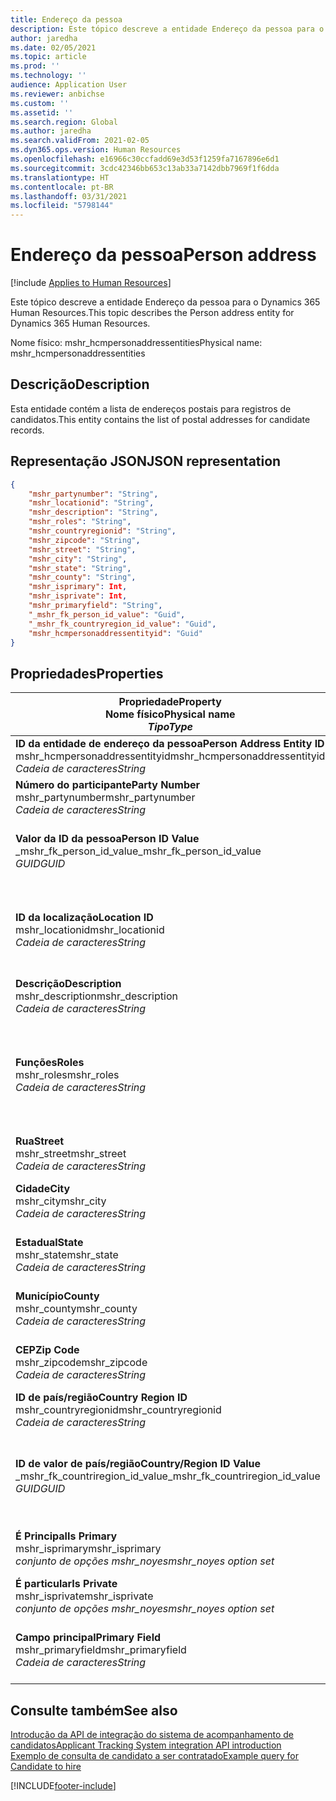 ```yaml
---
title: Endereço da pessoa
description: Este tópico descreve a entidade Endereço da pessoa para o Dynamics 365 Human Resources.
author: jaredha
ms.date: 02/05/2021
ms.topic: article
ms.prod: ''
ms.technology: ''
audience: Application User
ms.reviewer: anbichse
ms.custom: ''
ms.assetid: ''
ms.search.region: Global
ms.author: jaredha
ms.search.validFrom: 2021-02-05
ms.dyn365.ops.version: Human Resources
ms.openlocfilehash: e16966c30ccfadd69e3d53f1259fa7167896e6d1
ms.sourcegitcommit: 3cdc42346bb653c13ab33a7142dbb7969f1f6dda
ms.translationtype: HT
ms.contentlocale: pt-BR
ms.lasthandoff: 03/31/2021
ms.locfileid: "5798144"
---
```

# <a name="person-address"></a><span data-ttu-id="16dd5-103">Endereço da pessoa</span><span class="sxs-lookup"><span data-stu-id="16dd5-103">Person address</span></span>

[!include [Applies to Human Resources](../includes/applies-to-hr.md)]

<span data-ttu-id="16dd5-104">Este tópico descreve a entidade Endereço da pessoa para o Dynamics 365 Human Resources.</span><span class="sxs-lookup"><span data-stu-id="16dd5-104">This topic describes the Person address entity for Dynamics 365 Human Resources.</span></span>

<span data-ttu-id="16dd5-105">Nome físico: mshr_hcmpersonaddressentities</span><span class="sxs-lookup"><span data-stu-id="16dd5-105">Physical name: mshr_hcmpersonaddressentities</span></span>

## <a name="description"></a><span data-ttu-id="16dd5-106">Descrição</span><span class="sxs-lookup"><span data-stu-id="16dd5-106">Description</span></span>

<span data-ttu-id="16dd5-107">Esta entidade contém a lista de endereços postais para registros de candidatos.</span><span class="sxs-lookup"><span data-stu-id="16dd5-107">This entity contains the list of postal addresses for candidate records.</span></span>

## <a name="json-representation"></a><span data-ttu-id="16dd5-108">Representação JSON</span><span class="sxs-lookup"><span data-stu-id="16dd5-108">JSON representation</span></span>

```json
{
    "mshr_partynumber": "String",
    "mshr_locationid": "String",
    "mshr_description": "String",
    "mshr_roles": "String",
    "mshr_countryregionid": "String",
    "mshr_zipcode": "String",
    "mshr_street": "String",
    "mshr_city": "String",
    "mshr_state": "String",
    "mshr_county": "String",
    "mshr_isprimary": Int,
    "mshr_isprivate": Int,
    "mshr_primaryfield": "String",
    "_mshr_fk_person_id_value": "Guid",
    "_mshr_fk_countryregion_id_value": "Guid",
    "mshr_hcmpersonaddressentityid": "Guid"
}
```

## <a name="properties"></a><span data-ttu-id="16dd5-109">Propriedades</span><span class="sxs-lookup"><span data-stu-id="16dd5-109">Properties</span></span>

| <span data-ttu-id="16dd5-110">Propriedade</span><span class="sxs-lookup"><span data-stu-id="16dd5-110">Property</span></span><br><span data-ttu-id="16dd5-111">**Nome físico**</span><span class="sxs-lookup"><span data-stu-id="16dd5-111">**Physical name**</span></span><br><span data-ttu-id="16dd5-112">**_Tipo_**</span><span class="sxs-lookup"><span data-stu-id="16dd5-112">**_Type_**</span></span> | <span data-ttu-id="16dd5-113">Uso</span><span class="sxs-lookup"><span data-stu-id="16dd5-113">Use</span></span> | <span data-ttu-id="16dd5-114">Descrição</span><span class="sxs-lookup"><span data-stu-id="16dd5-114">Description</span></span> |
| --- | --- | --- |
| <span data-ttu-id="16dd5-115">**ID da entidade de endereço da pessoa**</span><span class="sxs-lookup"><span data-stu-id="16dd5-115">**Person Address Entity ID**</span></span><br><span data-ttu-id="16dd5-116">mshr_hcmpersonaddressentityid</span><span class="sxs-lookup"><span data-stu-id="16dd5-116">mshr_hcmpersonaddressentityid</span></span><br><span data-ttu-id="16dd5-117">*Cadeia de caracteres*</span><span class="sxs-lookup"><span data-stu-id="16dd5-117">*String*</span></span> | <span data-ttu-id="16dd5-118">Somente leitura</span><span class="sxs-lookup"><span data-stu-id="16dd5-118">Read-only</span></span><br><span data-ttu-id="16dd5-119">Obrigatório</span><span class="sxs-lookup"><span data-stu-id="16dd5-119">Required</span></span> | <span data-ttu-id="16dd5-120">Um identificador exclusivo gerado pelo sistema para o registro de entidade.</span><span class="sxs-lookup"><span data-stu-id="16dd5-120">System-generated unique identifier for the entity record.</span></span> |
| <span data-ttu-id="16dd5-121">**Número do participante**</span><span class="sxs-lookup"><span data-stu-id="16dd5-121">**Party Number**</span></span><br><span data-ttu-id="16dd5-122">mshr_partynumber</span><span class="sxs-lookup"><span data-stu-id="16dd5-122">mshr_partynumber</span></span><br><span data-ttu-id="16dd5-123">*Cadeia de caracteres*</span><span class="sxs-lookup"><span data-stu-id="16dd5-123">*String*</span></span> | <span data-ttu-id="16dd5-124">Ler/gravar</span><span class="sxs-lookup"><span data-stu-id="16dd5-124">Read/write</span></span><br><span data-ttu-id="16dd5-125">Obrigatório</span><span class="sxs-lookup"><span data-stu-id="16dd5-125">Required</span></span> | <span data-ttu-id="16dd5-126">A ID do registro de participante (pessoa) associado.</span><span class="sxs-lookup"><span data-stu-id="16dd5-126">The ID of the associated party (person) record.</span></span> |
| <span data-ttu-id="16dd5-127">**Valor da ID da pessoa**</span><span class="sxs-lookup"><span data-stu-id="16dd5-127">**Person ID Value**</span></span><br><span data-ttu-id="16dd5-128">_mshr_fk_person_id_value</span><span class="sxs-lookup"><span data-stu-id="16dd5-128">_mshr_fk_person_id_value</span></span><br><span data-ttu-id="16dd5-129">*GUID*</span><span class="sxs-lookup"><span data-stu-id="16dd5-129">*GUID*</span></span> | <span data-ttu-id="16dd5-130">Somente leitura</span><span class="sxs-lookup"><span data-stu-id="16dd5-130">Read-only</span></span><br><span data-ttu-id="16dd5-131">Obrigatório</span><span class="sxs-lookup"><span data-stu-id="16dd5-131">Required</span></span><br><span data-ttu-id="16dd5-132">Chave estrangeira: mshr_dirpersonentityid de mshr_dirpersonentity</span><span class="sxs-lookup"><span data-stu-id="16dd5-132">Foreign key: mshr_dirpersonentityid of mshr_dirpersonentity</span></span> | <span data-ttu-id="16dd5-133">O identificador gerado pelo sistema do registro da entidade de participante (pessoa).</span><span class="sxs-lookup"><span data-stu-id="16dd5-133">The system-generated identifier of the party (person) entity record.</span></span> |
| <span data-ttu-id="16dd5-134">**ID da localização**</span><span class="sxs-lookup"><span data-stu-id="16dd5-134">**Location ID**</span></span><br><span data-ttu-id="16dd5-135">mshr_locationid</span><span class="sxs-lookup"><span data-stu-id="16dd5-135">mshr_locationid</span></span><br><span data-ttu-id="16dd5-136">*Cadeia de caracteres*</span><span class="sxs-lookup"><span data-stu-id="16dd5-136">*String*</span></span> | <span data-ttu-id="16dd5-137">Ler/gravar</span><span class="sxs-lookup"><span data-stu-id="16dd5-137">Read/write</span></span><br><span data-ttu-id="16dd5-138">Obrigatório</span><span class="sxs-lookup"><span data-stu-id="16dd5-138">Required</span></span> | <span data-ttu-id="16dd5-139">A ID de localização do registro do endereço.</span><span class="sxs-lookup"><span data-stu-id="16dd5-139">The location ID of the address record.</span></span> <span data-ttu-id="16dd5-140">Configure na entidade mshr_logisticspostaladdresslocationcdsentity.</span><span class="sxs-lookup"><span data-stu-id="16dd5-140">Set up in mshr_logisticspostaladdresslocationcdsentity entity.</span></span> |
| <span data-ttu-id="16dd5-141">**Descrição**</span><span class="sxs-lookup"><span data-stu-id="16dd5-141">**Description**</span></span><br><span data-ttu-id="16dd5-142">mshr_description</span><span class="sxs-lookup"><span data-stu-id="16dd5-142">mshr_description</span></span><br><span data-ttu-id="16dd5-143">*Cadeia de caracteres*</span><span class="sxs-lookup"><span data-stu-id="16dd5-143">*String*</span></span> | <span data-ttu-id="16dd5-144">Ler/gravar</span><span class="sxs-lookup"><span data-stu-id="16dd5-144">Read/write</span></span><br><span data-ttu-id="16dd5-145">Obrigatório</span><span class="sxs-lookup"><span data-stu-id="16dd5-145">Required</span></span> | <span data-ttu-id="16dd5-146">Uma descrição do endereço do candidato.</span><span class="sxs-lookup"><span data-stu-id="16dd5-146">A description of the candidate’s address.</span></span> |
| <span data-ttu-id="16dd5-147">**Funções**</span><span class="sxs-lookup"><span data-stu-id="16dd5-147">**Roles**</span></span><br><span data-ttu-id="16dd5-148">mshr_roles</span><span class="sxs-lookup"><span data-stu-id="16dd5-148">mshr_roles</span></span><br><span data-ttu-id="16dd5-149">*Cadeia de caracteres*</span><span class="sxs-lookup"><span data-stu-id="16dd5-149">*String*</span></span> | <span data-ttu-id="16dd5-150">Ler/gravar</span><span class="sxs-lookup"><span data-stu-id="16dd5-150">Read/write</span></span><br><span data-ttu-id="16dd5-151">Obrigatório</span><span class="sxs-lookup"><span data-stu-id="16dd5-151">Required</span></span> | <span data-ttu-id="16dd5-152">As funções atribuídas a este endereço.</span><span class="sxs-lookup"><span data-stu-id="16dd5-152">The roles assigned for this address.</span></span> <span data-ttu-id="16dd5-153">Pode-se atribuir mais de uma função.</span><span class="sxs-lookup"><span data-stu-id="16dd5-153">More than one role can be assigned.</span></span> <span data-ttu-id="16dd5-154">Cada função deve ser separada por um ponto e vírgula.</span><span class="sxs-lookup"><span data-stu-id="16dd5-154">Each role should be separated by a semicolon.</span></span> <span data-ttu-id="16dd5-155">Os valores válidos contidos na entidade mshr_logisticslocationroleentity.</span><span class="sxs-lookup"><span data-stu-id="16dd5-155">Valid values contained in the mshr_logisticslocationroleentity entity.</span></span> |
| <span data-ttu-id="16dd5-156">**Rua**</span><span class="sxs-lookup"><span data-stu-id="16dd5-156">**Street**</span></span><br><span data-ttu-id="16dd5-157">mshr_street</span><span class="sxs-lookup"><span data-stu-id="16dd5-157">mshr_street</span></span><br><span data-ttu-id="16dd5-158">*Cadeia de caracteres*</span><span class="sxs-lookup"><span data-stu-id="16dd5-158">*String*</span></span> | <span data-ttu-id="16dd5-159">Ler/gravar</span><span class="sxs-lookup"><span data-stu-id="16dd5-159">Read/write</span></span><br><span data-ttu-id="16dd5-160">Opcional</span><span class="sxs-lookup"><span data-stu-id="16dd5-160">Optional</span></span> | <span data-ttu-id="16dd5-161">O número da rua.</span><span class="sxs-lookup"><span data-stu-id="16dd5-161">The street number.</span></span> |
| <span data-ttu-id="16dd5-162">**Cidade**</span><span class="sxs-lookup"><span data-stu-id="16dd5-162">**City**</span></span><br><span data-ttu-id="16dd5-163">mshr_city</span><span class="sxs-lookup"><span data-stu-id="16dd5-163">mshr_city</span></span><br><span data-ttu-id="16dd5-164">*Cadeia de caracteres*</span><span class="sxs-lookup"><span data-stu-id="16dd5-164">*String*</span></span> | <span data-ttu-id="16dd5-165">Ler/gravar</span><span class="sxs-lookup"><span data-stu-id="16dd5-165">Read/write</span></span><br><span data-ttu-id="16dd5-166">Opcional</span><span class="sxs-lookup"><span data-stu-id="16dd5-166">Optional</span></span> | <span data-ttu-id="16dd5-167">A cidade do endereço.</span><span class="sxs-lookup"><span data-stu-id="16dd5-167">The city of the address.</span></span> <span data-ttu-id="16dd5-168">Configurado na entidade mshr_logisticsaddresscityentity.</span><span class="sxs-lookup"><span data-stu-id="16dd5-168">Set up in mshr_logisticsaddresscityentity entity.</span></span> |
| <span data-ttu-id="16dd5-169">**Estadual**</span><span class="sxs-lookup"><span data-stu-id="16dd5-169">**State**</span></span><br><span data-ttu-id="16dd5-170">mshr_state</span><span class="sxs-lookup"><span data-stu-id="16dd5-170">mshr_state</span></span><br><span data-ttu-id="16dd5-171">*Cadeia de caracteres*</span><span class="sxs-lookup"><span data-stu-id="16dd5-171">*String*</span></span> | <span data-ttu-id="16dd5-172">Ler/gravar</span><span class="sxs-lookup"><span data-stu-id="16dd5-172">Read/write</span></span><br><span data-ttu-id="16dd5-173">Opcional</span><span class="sxs-lookup"><span data-stu-id="16dd5-173">Optional</span></span> | <span data-ttu-id="16dd5-174">O estado do endereço.</span><span class="sxs-lookup"><span data-stu-id="16dd5-174">The state of the address.</span></span> <span data-ttu-id="16dd5-175">Configurado na entidade mshr_logisticsaddressstateentity.</span><span class="sxs-lookup"><span data-stu-id="16dd5-175">Set up in mshr_logisticsaddressstateentity entity.</span></span> |
| <span data-ttu-id="16dd5-176">**Município**</span><span class="sxs-lookup"><span data-stu-id="16dd5-176">**County**</span></span><br><span data-ttu-id="16dd5-177">mshr_county</span><span class="sxs-lookup"><span data-stu-id="16dd5-177">mshr_county</span></span><br><span data-ttu-id="16dd5-178">*Cadeia de caracteres*</span><span class="sxs-lookup"><span data-stu-id="16dd5-178">*String*</span></span> | <span data-ttu-id="16dd5-179">Ler/gravar</span><span class="sxs-lookup"><span data-stu-id="16dd5-179">Read/write</span></span><br><span data-ttu-id="16dd5-180">Opcional</span><span class="sxs-lookup"><span data-stu-id="16dd5-180">Optional</span></span> | <span data-ttu-id="16dd5-181">A região do endereço.</span><span class="sxs-lookup"><span data-stu-id="16dd5-181">The county of the address.</span></span> <span data-ttu-id="16dd5-182">Configurado na entidade mshr_logisticsaddresscountyentity.</span><span class="sxs-lookup"><span data-stu-id="16dd5-182">Set up in mshr_logisticsaddresscountyentity entity.</span></span> |
| <span data-ttu-id="16dd5-183">**CEP**</span><span class="sxs-lookup"><span data-stu-id="16dd5-183">**Zip Code**</span></span><br><span data-ttu-id="16dd5-184">mshr_zipcode</span><span class="sxs-lookup"><span data-stu-id="16dd5-184">mshr_zipcode</span></span><br><span data-ttu-id="16dd5-185">*Cadeia de caracteres*</span><span class="sxs-lookup"><span data-stu-id="16dd5-185">*String*</span></span> | <span data-ttu-id="16dd5-186">Ler/gravar</span><span class="sxs-lookup"><span data-stu-id="16dd5-186">Read/write</span></span><br><span data-ttu-id="16dd5-187">Opcional</span><span class="sxs-lookup"><span data-stu-id="16dd5-187">Optional</span></span> | <span data-ttu-id="16dd5-188">O CEP/código postal do endereço.</span><span class="sxs-lookup"><span data-stu-id="16dd5-188">The zip/postal code of the address.</span></span> <span data-ttu-id="16dd5-189">Configurado na entidade mshr_logisticsaddresspostalcodeentity.</span><span class="sxs-lookup"><span data-stu-id="16dd5-189">Set up in mshr_logisticsaddresspostalcodeentity entity.</span></span> |
| <span data-ttu-id="16dd5-190">**ID de país/região**</span><span class="sxs-lookup"><span data-stu-id="16dd5-190">**Country Region ID**</span></span><br><span data-ttu-id="16dd5-191">mshr_countryregionid</span><span class="sxs-lookup"><span data-stu-id="16dd5-191">mshr_countryregionid</span></span><br><span data-ttu-id="16dd5-192">*Cadeia de caracteres*</span><span class="sxs-lookup"><span data-stu-id="16dd5-192">*String*</span></span> | <span data-ttu-id="16dd5-193">Ler/gravar</span><span class="sxs-lookup"><span data-stu-id="16dd5-193">Read/write</span></span><br><span data-ttu-id="16dd5-194">Opcional</span><span class="sxs-lookup"><span data-stu-id="16dd5-194">Optional</span></span> | <span data-ttu-id="16dd5-195">O país ou região do endereço</span><span class="sxs-lookup"><span data-stu-id="16dd5-195">The country or region of the address.</span></span> |
| <span data-ttu-id="16dd5-196">**ID de valor de país/região**</span><span class="sxs-lookup"><span data-stu-id="16dd5-196">**Country/Region ID Value**</span></span><br><span data-ttu-id="16dd5-197">_mshr_fk_countriregion_id_value</span><span class="sxs-lookup"><span data-stu-id="16dd5-197">_mshr_fk_countriregion_id_value</span></span><br><span data-ttu-id="16dd5-198">*GUID*</span><span class="sxs-lookup"><span data-stu-id="16dd5-198">*GUID*</span></span> | <span data-ttu-id="16dd5-199">Somente leitura</span><span class="sxs-lookup"><span data-stu-id="16dd5-199">Read-only</span></span><br><span data-ttu-id="16dd5-200">Opcional</span><span class="sxs-lookup"><span data-stu-id="16dd5-200">Optional</span></span><br><span data-ttu-id="16dd5-201">Chave estrangeira: mshr_logisticaddresscountryregionentityid de mshr_logisticsaddresscountryregionentity</span><span class="sxs-lookup"><span data-stu-id="16dd5-201">Foreign key: mshr_logisticaddresscountryregionentityid of mshr_logisticsaddresscountryregionentity</span></span> | <span data-ttu-id="16dd5-202">O identificador exclusivo gerado pelo sistema do país/região do endereço.</span><span class="sxs-lookup"><span data-stu-id="16dd5-202">System-generated unique identifier of the country/region of the address.</span></span> |
| <span data-ttu-id="16dd5-203">**É Principal**</span><span class="sxs-lookup"><span data-stu-id="16dd5-203">**Is Primary**</span></span><br><span data-ttu-id="16dd5-204">mshr_isprimary</span><span class="sxs-lookup"><span data-stu-id="16dd5-204">mshr_isprimary</span></span><br><span data-ttu-id="16dd5-205">*conjunto de opções mshr_noyes*</span><span class="sxs-lookup"><span data-stu-id="16dd5-205">*mshr_noyes option set*</span></span> | <span data-ttu-id="16dd5-206">Ler/gravar</span><span class="sxs-lookup"><span data-stu-id="16dd5-206">Read/write</span></span><br><span data-ttu-id="16dd5-207">Obrigatório</span><span class="sxs-lookup"><span data-stu-id="16dd5-207">Required</span></span> | <span data-ttu-id="16dd5-208">Identifica se este endereço é o endereço principal da pessoa da função definida.</span><span class="sxs-lookup"><span data-stu-id="16dd5-208">Identifies whether this address is the primary address for the person of the defined role.</span></span> |
| <span data-ttu-id="16dd5-209">**É particular**</span><span class="sxs-lookup"><span data-stu-id="16dd5-209">**Is Private**</span></span><br><span data-ttu-id="16dd5-210">mshr_isprivate</span><span class="sxs-lookup"><span data-stu-id="16dd5-210">mshr_isprivate</span></span><br><span data-ttu-id="16dd5-211">*conjunto de opções mshr_noyes*</span><span class="sxs-lookup"><span data-stu-id="16dd5-211">*mshr_noyes option set*</span></span> | <span data-ttu-id="16dd5-212">Ler/gravar</span><span class="sxs-lookup"><span data-stu-id="16dd5-212">Read/write</span></span><br><span data-ttu-id="16dd5-213">Obrigatório</span><span class="sxs-lookup"><span data-stu-id="16dd5-213">Required</span></span> | <span data-ttu-id="16dd5-214">Identifica se este endereço é um endereço particular da pessoa.</span><span class="sxs-lookup"><span data-stu-id="16dd5-214">Identifies whether this address is a private address for the person.</span></span> |
| <span data-ttu-id="16dd5-215">**Campo principal**</span><span class="sxs-lookup"><span data-stu-id="16dd5-215">**Primary Field**</span></span><br><span data-ttu-id="16dd5-216">mshr_primaryfield</span><span class="sxs-lookup"><span data-stu-id="16dd5-216">mshr_primaryfield</span></span><br><span data-ttu-id="16dd5-217">*Cadeia de caracteres*</span><span class="sxs-lookup"><span data-stu-id="16dd5-217">*String*</span></span> | <span data-ttu-id="16dd5-218">Somente leitura</span><span class="sxs-lookup"><span data-stu-id="16dd5-218">Read-only</span></span><br><span data-ttu-id="16dd5-219">Obrigatório</span><span class="sxs-lookup"><span data-stu-id="16dd5-219">Required</span></span> | <span data-ttu-id="16dd5-220">Campo usado como identificador principal do registro de entidade.</span><span class="sxs-lookup"><span data-stu-id="16dd5-220">Field used as a primary identifier of the entity record.</span></span> <span data-ttu-id="16dd5-221">Combinação de número de participante e ID de local.</span><span class="sxs-lookup"><span data-stu-id="16dd5-221">Combination of party number and location ID.</span></span> |

## <a name="see-also"></a><span data-ttu-id="16dd5-222">Consulte também</span><span class="sxs-lookup"><span data-stu-id="16dd5-222">See also</span></span>

[<span data-ttu-id="16dd5-223">Introdução da API de integração do sistema de acompanhamento de candidatos</span><span class="sxs-lookup"><span data-stu-id="16dd5-223">Applicant Tracking System integration API introduction</span></span>](hr-admin-integration-ats-api-introduction.md)<br>
[<span data-ttu-id="16dd5-224">Exemplo de consulta de candidato a ser contratado</span><span class="sxs-lookup"><span data-stu-id="16dd5-224">Example query for Candidate to hire</span></span>](hr-admin-integration-ats-api-candidate-to-hire-example-query.md)



[!INCLUDE[footer-include](../includes/footer-banner.md)]